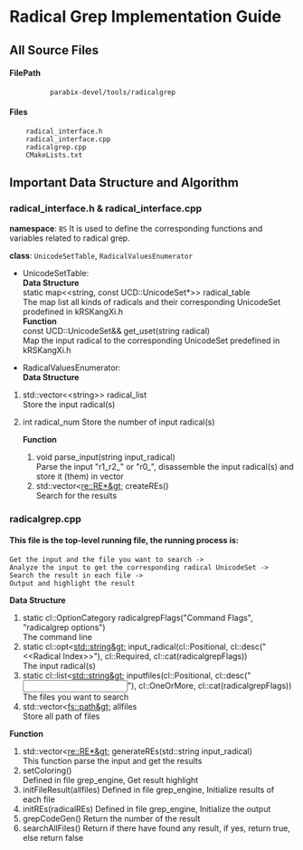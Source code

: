 # Radical Grep Implementation Guide
## All Source Files
#### FilePath
              parabix-devel/tools/radicalgrep
#### Files
		radical_interface.h
		radical_interface.cpp
		radicalgrep.cpp
		CMakeLists.txt
## Important Data Structure and Algorithm
### radical_interface.h & radical_interface.cpp
**namespace**:  `BS`
It is used to define the corresponding functions and variables related to radical grep.


**class**:  `UnicodeSetTable`, `RadicalValuesEnumerator`


* UnicodeSetTable:   
**Data Structure**   
static map&lt;<string, const UCD::UnicodeSet*&gt;> radical_table  
The map list all kinds of radicals and their corresponding UnicodeSet prodefined in kRSKangXi.h  
 **Function**  
const UCD::UnicodeSet&& get_uset(string radical)   
Map the input radical to the corresponding UnicodeSet predefined in kRSKangXi.h
 
* RadicalValuesEnumerator:  
**Data Structure**  
1. std::vector&lt;<string&gt;> radical_list    
   Store the input radical(s)  
2. int radical_num 
  Store the number of input radical(s)  

	**Function**  
    1.   void parse_input(string input_radical)  
    Parse the input "r1_r2_" or "r0_", disassemble the input radical(s) and store it (them) in vector  
    2. std::vector&lt;<re::RE*&gt;> createREs()  
    Search for the results

### radicalgrep.cpp  

#### This file is the top-level running file, the running process is:  
    Get the input and the file you want to search ->
    Analyze the input to get the corresponding radical UnicodeSet -> 
    Search the result in each file -> 
    Output and highlight the result     

**Data Structure**  
1. static cl::OptionCategory radicalgrepFlags("Command Flags", "radicalgrep options")  
The command line  
2. static cl::opt&lt;<std::string&gt;> input_radical(cl::Positional, cl::desc("&lt;<Radical Index&gt;>"), cl::Required, cl::cat(radicalgrepFlags))  
The input  radical(s)  
3. static cl::list&lt;<std::string&gt;> inputfiles(cl::Positional, cl::desc("<Input File>"), cl::OneOrMore, cl::cat(radicalgrepFlags))  
The files you want to search   
4. std::vector&lt;<fs::path&gt;> allfiles  
Store all path of files  

**Function**  
1. std::vector&lt;<re::RE*&gt;> generateREs(std::string input_radical)  
This function parse the input and get the results  
2. setColoring()  
Defined in file grep_engine, Get result highlight  
3. initFileResult(allfiles) 
Defined in file grep_engine, Initialize results of each file  
4. initREs(radicalREs) 
Defined in file grep_engine, Initialize the output  
5. grepCodeGen() 
Return the number of the result  
6. searchAllFiles()
Return if there have found any result, if yes, return true, else return false  
